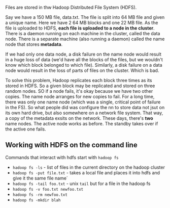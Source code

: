 Files are stored in thw Hadoop Distributed File System (HDFS).

Say we have a 150 MB file, data.txt. The file is split into 64 MB file and given
a unique name. Here we have 2 64 MB blocks and one 22 MB file. As the file is
uploaded to HDFS, **each file is uploaded to a node in the cluster**. There is a
daemon running on each machine in the cluster, called the data node. There is a
separate machine (also running a daemon) called the name node that stores
**metadata**.

If we had only one data node, a disk failure on the name node would result in a
huge loss of data (we'd have all the blocks of the files, but we wouldn't know
which block belonged to which file). Similarly, a disk failure on a data node
would result in the loss of parts of files on the cluster. Which is bad.

To solve this problem, Hadoop replicates each block three times as its stored in
HDFS. So a given block may be replicated and stored on three random nodes. SO if
a node fails, it's okay because we have two other copies. The name node arranges
for new copies to fail. For a long time, there was only one name node (which was
a single, critical point of failure in the FS). So what people did was configure
the nn to store data not jsut on its own hard drive, but also somewhere on a
network file system. That way, a copy of the metadata exsits on the network.
These days, there's **two** name nodes. The active node works as before. The
standby takes over if the active one fails.

## Working with HDFS on the command line

Commands that interact with hdfs start with `hadoop fs`

- `hadoop fs -ls` - list of files in the current directory on the hadoop cluster
- `hadoop fs -put file.txt` - takes a local file and places it into hdfs and
  give it the same file name`
- `hadoop fs -tail foo.txt` - unix `tail` but for a file in the hadoop fs
- `hadoop fs -v foo.txt newfoo.txt`
- `hadoop fs -rm newfoo.txt`
- `hadoop fs -mkdir blah`
